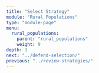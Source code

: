 ```yaml
---
title: "Select Strategy"
module: "Rural Populations"
type: "module-page"
menu:
  rural_populations:
    parent: "rural_populations"
    weight: 9
depth: 3
next: "../defend-selection/"
previous: "../review-strategies/"
---
```

